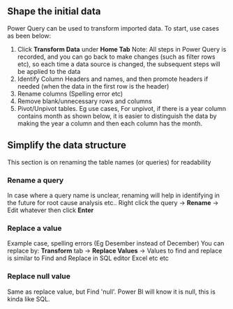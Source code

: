 ## Shape the initial data ##

Power Query can be used to transform imported data.
To start, use cases as been below:
1. Click **Transform Data** under **Home Tab**
Note: All steps in Power Query is recorded, and you can go back to make changes (such as filter rows etc), so each time a data source is changed, the subsequent steps will be applied to the data
2. Identify Column Headers and names, and then promote headers if needed (when the data in the first row is the header)
3. Rename columns (Spelling error etc)
4. Remove blank/unnecessary rows and columns
5. Pivot/Unpivot tables. 
Eg use cases, 
For unpivot, if there is a year column contains month as shown below, it is easier to distinguish the data by making the year a column and then each column has the month.

## Simplify the data structure ##
This section is on renaming the table names (or queries) for readability

### Rename a query ###
In case where a query name is unclear, renaming will help in identifying in the future for root cause analysis etc..
Right click the query -> **Rename** -> Edit whatever then click **Enter**

### Replace a value ### 
Example case, spelling errors (Eg Desember instead of December)
You can replace by: **Transform** tab -> **Replace Values** -> Values to find and replace is similar to Find and Replace in SQL editor Excel etc etc

### Replace null value ###
Same as replace value, but Find 'null'. Power BI will know it is null, this is kinda like SQL.

